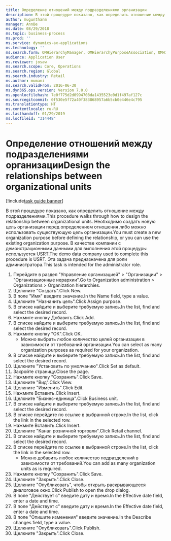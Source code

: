 ```yaml
---
title: Определение отношений между подразделениями организации
description: В этой процедуре показано, как определить отношение между подразделениями.
author: mugunthanm
manager: AnnBe
ms.date: 08/29/2018
ms.topic: business-process
ms.prod: ''
ms.service: dynamics-ax-applications
ms.technology: ''
ms.search.form: OMHierarchyManager, OMHierarchyPurposeAssociation, OMHierarchySelection, HierarchyDesigner, OMNodeSelection,  HierarchyPublishAndCloseForm
audience: Application User
ms.reviewer: josaw
ms.search.scope: Core, Operations
ms.search.region: Global
ms.search.industry: Retail
ms.author: mumani
ms.search.validFrom: 2016-06-30
ms.dyn365.ops.version: Version 7.0.0
ms.openlocfilehash: 7e0f775d2d0994708da1435523e0d1f497af127c
ms.sourcegitcommit: 0f530e5f72a40f383868957a6b5cb0e446e4c795
ms.translationtype: HT
ms.contentlocale: ru-RU
ms.lasthandoff: 01/29/2019
ms.locfileid: "314448"
---
```

# <a name="design-the-relationships-between-organizational-units"></a><span data-ttu-id="bb252-103">Определение отношений между подразделениями организации</span><span class="sxs-lookup"><span data-stu-id="bb252-103">Design the relationships between organizational units</span></span>

[!include[task guide banner](../includes/task-guide-banner.md)]

<span data-ttu-id="bb252-104">В этой процедуре показано, как определить отношение между подразделениями.</span><span class="sxs-lookup"><span data-stu-id="bb252-104">This procedure walks through how to design the relationship between organizational units.</span></span> <span data-ttu-id="bb252-105">Необходимо создать новую цель организации перед определением отношения либо можно использовать существующую цель организации.</span><span class="sxs-lookup"><span data-stu-id="bb252-105">You must create a new organization purpose before defining the relationship, or you can use the existing organization purpose.</span></span> <span data-ttu-id="bb252-106">В качестве компании с демонстрационными данными для выполнения этой процедуры используется USRT.</span><span class="sxs-lookup"><span data-stu-id="bb252-106">The demo data company used to complete this procedure is USRT.</span></span> <span data-ttu-id="bb252-107">Эта задача предназначена для роли администратора.</span><span class="sxs-lookup"><span data-stu-id="bb252-107">This task is intended for the administrator role.</span></span>

1. <span data-ttu-id="bb252-108">Перейдите в раздел "Управление организацией" > "Организации" > "Организационные иерархии".</span><span class="sxs-lookup"><span data-stu-id="bb252-108">Go to Organization administration > Organizations > Organization hierarchies.</span></span>
2. <span data-ttu-id="bb252-109">Щелкните "Создать".</span><span class="sxs-lookup"><span data-stu-id="bb252-109">Click New.</span></span>
3. <span data-ttu-id="bb252-110">В поле "Имя" введите значение.</span><span class="sxs-lookup"><span data-stu-id="bb252-110">In the Name field, type a value.</span></span>
4. <span data-ttu-id="bb252-111">Щелкните "Назначить цель".</span><span class="sxs-lookup"><span data-stu-id="bb252-111">Click Assign purpose.</span></span>
5. <span data-ttu-id="bb252-112">В списке найдите и выберите требуемую запись.</span><span class="sxs-lookup"><span data-stu-id="bb252-112">In the list, find and select the desired record.</span></span>
6. <span data-ttu-id="bb252-113">Нажмите кнопку Добавить.</span><span class="sxs-lookup"><span data-stu-id="bb252-113">Click Add.</span></span>
7. <span data-ttu-id="bb252-114">В списке найдите и выберите требуемую запись.</span><span class="sxs-lookup"><span data-stu-id="bb252-114">In the list, find and select the desired record.</span></span>
8. <span data-ttu-id="bb252-115">Нажмите кнопку "OК".</span><span class="sxs-lookup"><span data-stu-id="bb252-115">Click OK.</span></span>
    * <span data-ttu-id="bb252-116">Можно выбрать любое количество целей организации в зависимости от требований организации.</span><span class="sxs-lookup"><span data-stu-id="bb252-116">You can select as many organization purposes as required for your organization.</span></span>  
9. <span data-ttu-id="bb252-117">В списке найдите и выберите требуемую запись.</span><span class="sxs-lookup"><span data-stu-id="bb252-117">In the list, find and select the desired record.</span></span>
10. <span data-ttu-id="bb252-118">Щелкните "Установить по умолчанию".</span><span class="sxs-lookup"><span data-stu-id="bb252-118">Click Set as default.</span></span>
11. <span data-ttu-id="bb252-119">Закройте страницу.</span><span class="sxs-lookup"><span data-stu-id="bb252-119">Close the page.</span></span>
12. <span data-ttu-id="bb252-120">Нажмите кнопку "Сохранить".</span><span class="sxs-lookup"><span data-stu-id="bb252-120">Click Save.</span></span>
13. <span data-ttu-id="bb252-121">Щелкните "Вид".</span><span class="sxs-lookup"><span data-stu-id="bb252-121">Click View.</span></span>
14. <span data-ttu-id="bb252-122">Щелкните "Изменить".</span><span class="sxs-lookup"><span data-stu-id="bb252-122">Click Edit.</span></span>
15. <span data-ttu-id="bb252-123">Нажмите Вставить.</span><span class="sxs-lookup"><span data-stu-id="bb252-123">Click Insert.</span></span>
16. <span data-ttu-id="bb252-124">Щелкните "Бизнес-единица".</span><span class="sxs-lookup"><span data-stu-id="bb252-124">Click Business unit.</span></span>
17. <span data-ttu-id="bb252-125">В списке найдите и выберите требуемую запись.</span><span class="sxs-lookup"><span data-stu-id="bb252-125">In the list, find and select the desired record.</span></span>
18. <span data-ttu-id="bb252-126">В списке перейдите по ссылке в выбранной строке.</span><span class="sxs-lookup"><span data-stu-id="bb252-126">In the list, click the link in the selected row.</span></span>
19. <span data-ttu-id="bb252-127">Нажмите Вставить.</span><span class="sxs-lookup"><span data-stu-id="bb252-127">Click Insert.</span></span>
20. <span data-ttu-id="bb252-128">Щелкните "Канал розничной торговли".</span><span class="sxs-lookup"><span data-stu-id="bb252-128">Click Retail channel.</span></span>
21. <span data-ttu-id="bb252-129">В списке найдите и выберите требуемую запись.</span><span class="sxs-lookup"><span data-stu-id="bb252-129">In the list, find and select the desired record.</span></span>
22. <span data-ttu-id="bb252-130">В списке перейдите по ссылке в выбранной строке.</span><span class="sxs-lookup"><span data-stu-id="bb252-130">In the list, click the link in the selected row.</span></span>
    * <span data-ttu-id="bb252-131">Можно добавить любое количество подразделений в зависимости от требований.</span><span class="sxs-lookup"><span data-stu-id="bb252-131">You can add as many organization units as is required.</span></span>  
23. <span data-ttu-id="bb252-132">Нажмите кнопку "Сохранить".</span><span class="sxs-lookup"><span data-stu-id="bb252-132">Click Save.</span></span>
24. <span data-ttu-id="bb252-133">Щелкните "Закрыть".</span><span class="sxs-lookup"><span data-stu-id="bb252-133">Click Close.</span></span>
25. <span data-ttu-id="bb252-134">Щелкните "Опубликовать", чтобы открыть раскрывающееся диалоговое окно.</span><span class="sxs-lookup"><span data-stu-id="bb252-134">Click Publish to open the drop dialog.</span></span>
26. <span data-ttu-id="bb252-135">В поле "Действует с" введите дату и время.</span><span class="sxs-lookup"><span data-stu-id="bb252-135">In the Effective date field, enter a date and time.</span></span>
27. <span data-ttu-id="bb252-136">В поле "Действует с" введите дату и время.</span><span class="sxs-lookup"><span data-stu-id="bb252-136">In the Effective date field, enter a date and time.</span></span>
28. <span data-ttu-id="bb252-137">В поле "Опишите изменения" введите значение.</span><span class="sxs-lookup"><span data-stu-id="bb252-137">In the Describe changes field, type a value.</span></span>
29. <span data-ttu-id="bb252-138">Щелкните "Опубликовать".</span><span class="sxs-lookup"><span data-stu-id="bb252-138">Click Publish.</span></span>
30. <span data-ttu-id="bb252-139">Щелкните "Закрыть".</span><span class="sxs-lookup"><span data-stu-id="bb252-139">Click Close.</span></span>

